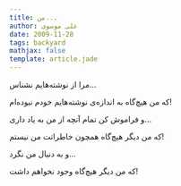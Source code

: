 ```yaml
---
title: من...
author: علی موسوی
date: 2009-11-28
tags: backyard
mathjax: false
template: article.jade
---
```


مرا از نوشته‌هایم نشناس...

که من هیچ‌گاه به اندازه‌ی نوشته‌هایم خودم نبوده‌ام!

و فراموش کن تمام آنچه از من به یاد داری...

که من دیگر هیچ‌گاه همچون خاطراتت من نیستم!

و به دنبال من نگرد...

که من دیگر هیچ‌گاه وجود نخواهم داشت!
